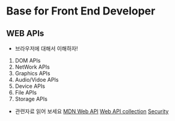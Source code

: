# Base for Front End Developer

## WEB APIs

- 브라우저에 대해서 이해하자!

1. DOM APIs
2. NetWork APIs
3. Graphics APIs
4. Audio/Vidoe APIs
5. Device APIs
6. File APIs
7. Storage APIs

- 관련자료 읽어 보세요
  [MDN Web API](https://developer.mozilla.org/en-US/docs/Learn/JavaScript/Client-side_web_APIs/Introduction)
  [Web API collection](https://developer.mozilla.org/en-US/docs/Web/API)
  [Security](https://www.thoughtco.com/what-javascript-cannot-do-2037666)
